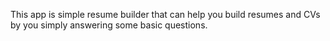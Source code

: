 This app is simple resume builder that can help you build resumes and CVs by you simply answering some basic questions.